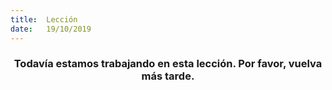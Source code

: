 ```yaml
---
title:  Lección
date:   19/10/2019
---
```


### <center>Todavía estamos trabajando en esta lección. Por favor, vuelva más tarde.</center>